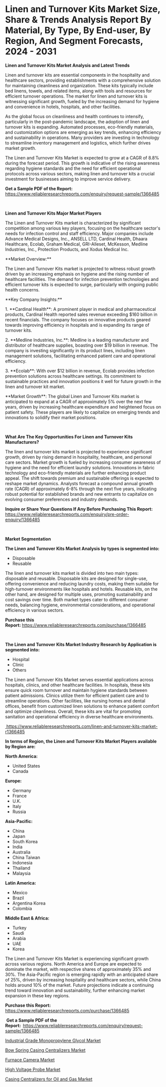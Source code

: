 <p><h1>Linen and Turnover Kits Market Size, Share & Trends Analysis Report By Material, By Type, By End-user, By Region, And Segment Forecasts, 2024 - 2031</h1></p><p><strong>Linen and Turnover Kits Market Analysis and Latest Trends</strong></p>
<p><p>Linen and turnover kits are essential components in the hospitality and healthcare sectors, providing establishments with a comprehensive solution for maintaining cleanliness and organization. These kits typically include bed linens, towels, and related items, along with tools and resources for efficient turnover operations. The market for linen and turnover kits is witnessing significant growth, fueled by the increasing demand for hygiene and convenience in hotels, hospitals, and other facilities.</p><p>As the global focus on cleanliness and health continues to intensify, particularly in the post-pandemic landscape, the adoption of linen and turnover kits is expanding. Automated processes, eco-friendly materials, and customization options are emerging as key trends, enhancing efficiency and sustainability in operations. Many providers are investing in technology to streamline inventory management and logistics, which further drives market growth.</p><p>The Linen and Turnover Kits Market is expected to grow at a CAGR of 8.8% during the forecast period. This growth is indicative of the rising awareness regarding hygiene standards and the need for efficient operational protocols across various sectors, making linen and turnover kits a crucial investment for businesses aiming to improve service delivery.</p></p>
<p><strong>Get a Sample PDF of the Report:&nbsp;</strong> <a href="https://www.reliableresearchreports.com/enquiry/request-sample/1366485">https://www.reliableresearchreports.com/enquiry/request-sample/1366485</a></p>
<p>&nbsp;</p>
<p><strong>Linen and Turnover Kits Major Market Players</strong></p>
<p><p>The Linen and Turnover Kits market is characterized by significant competition among various key players, focusing on the healthcare sector's needs for infection control and staff efficiency. Major companies include Advance Medical Designs, Inc., ANSELL LTD, Cardinal Health, Dhaara Healthcare, Ecolab, Graham Medical, GRI-Alleset, McKesson, Medline Industries, Inc., Protection Products, and Xodus Medical Inc.</p><p>**Market Overview:**</p><p>The Linen and Turnover Kits market is projected to witness robust growth driven by an increasing emphasis on hygiene and the rising number of healthcare facilities. The demand for infection prevention technologies and efficient turnover kits is expected to surge, particularly with ongoing public health concerns.</p><p>**Key Company Insights:**</p><p>1. **Cardinal Health**: A prominent player in medical and pharmaceutical products, Cardinal Health reported sales revenue exceeding $160 billion in recent financials. The company focuses on innovative products geared towards improving efficiency in hospitals and is expanding its range of turnover kits.</p><p>2. **Medline Industries, Inc.**: Medline is a leading manufacturer and distributor of healthcare supplies, boasting over $19 billion in revenue. The company is investing significantly in its product lines, including linen management solutions, facilitating enhanced patient care and operational efficiency.</p><p>3. **Ecolab**: With over $12 billion in revenue, Ecolab provides infection prevention solutions across healthcare settings. Its commitment to sustainable practices and innovation positions it well for future growth in the linen and turnover kit market.</p><p>**Market Growth**: The global Linen and Turnover Kits market is anticipated to expand at a CAGR of approximately 5% over the next few years, driven by increasing healthcare expenditure and heightened focus on patient safety. These players are likely to capitalize on emerging trends and innovations to solidify their market positions.</p></p>
<p>&nbsp;</p>
<p><strong>What Are The Key Opportunities For Linen and Turnover Kits Manufacturers?</strong></p>
<p><p>The linen and turnover kits market is projected to experience significant growth, driven by rising demand in hospitality, healthcare, and personal care sectors. Market growth is fueled by increasing consumer awareness of hygiene and the need for efficient laundry solutions. Innovations in fabric technology and eco-friendly materials are further enhancing product appeal. The shift towards premium and sustainable offerings is expected to reshape market dynamics. Analysts forecast a compound annual growth rate (CAGR) of approximately 6-8% through the next five years, indicating robust potential for established brands and new entrants to capitalize on evolving consumer preferences and industry demands.</p></p>
<p><strong>Inquire or Share Your Questions If Any Before Purchasing This Report:</strong> <a href="https://www.reliableresearchreports.com/enquiry/pre-order-enquiry/1366485">https://www.reliableresearchreports.com/enquiry/pre-order-enquiry/1366485</a></p>
<p>&nbsp;</p>
<p><strong>Market Segmentation</strong></p>
<p><strong>The Linen and Turnover Kits Market Analysis by types is segmented into:</strong></p>
<p><ul><li>Disposable</li><li>Reusable</li></ul></p>
<p><p>The linen and turnover kits market is divided into two main types: disposable and reusable. Disposable kits are designed for single-use, offering convenience and reducing laundry costs, making them suitable for high-turnover environments like hospitals and hotels. Reusable kits, on the other hand, are designed for multiple uses, promoting sustainability and cost savings over time. Both market types cater to different consumer needs, balancing hygiene, environmental considerations, and operational efficiency in various sectors.</p></p>
<p><strong>Purchase this Report:&nbsp;</strong><a href="https://www.reliableresearchreports.com/purchase/1366485">https://www.reliableresearchreports.com/purchase/1366485</a></p>
<p>&nbsp;</p>
<p><strong>The Linen and Turnover Kits Market Industry Research by Application is segmented into:</strong></p>
<p><ul><li>Hospital</li><li>Clinic</li><li>Others</li></ul></p>
<p><p>The Linen and Turnover Kits Market serves essential applications across hospitals, clinics, and other healthcare facilities. In hospitals, these kits ensure quick room turnover and maintain hygiene standards between patient admissions. Clinics utilize them for efficient patient care and to streamline operations. Other facilities, like nursing homes and dental offices, benefit from customized linen solutions to enhance patient comfort and optimize cleanliness. Overall, these kits are vital for promoting sanitation and operational efficiency in diverse healthcare environments.</p></p>
<p><a href="https://www.reliableresearchreports.com/linen-and-turnover-kits-market-r1366485">&nbsp;https://www.reliableresearchreports.com/linen-and-turnover-kits-market-r1366485</a></p>
<p><strong>In terms of Region, the Linen and Turnover Kits Market Players available by Region are:</strong></p>
<p>
    <p> <strong> North America: </strong>
        <ul>
            <li>United States</li>
            <li>Canada</li>
        </ul>
        </p> 
    <p> <strong> Europe: </strong>
        <ul>
            <li>Germany</li>
            <li>France</li>
            <li>U.K.</li>
            <li>Italy</li>
            <li>Russia</li>
        </ul>
        </p> 
    <p> <strong> Asia-Pacific: </strong>
        <ul>
            <li>China</li>
            <li>Japan</li>
            <li>South Korea</li>
            <li>India</li>
            <li>Australia</li>
            <li>China Taiwan</li>
            <li>Indonesia</li>
            <li>Thailand</li>
            <li>Malaysia</li>
        </ul>
        </p> 
    <p> <strong> Latin America: </strong>
        <ul>
            <li>Mexico</li>
            <li>Brazil</li>
            <li>Argentina Korea</li>
            <li>Colombia</li>
        </ul>
        </p> 
    <p> <strong> Middle East & Africa: </strong>
        <ul>
            <li>Turkey</li>
            <li>Saudi</li>
            <li>Arabia</li>
            <li>UAE</li>
            <li>Korea</li>
        </ul>
    </p>
    </p>
<p><p>The Linen and Turnover Kits Market is experiencing significant growth across various regions. North America and Europe are expected to dominate the market, with respective shares of approximately 35% and 30%. The Asia-Pacific region is emerging rapidly with an anticipated share of 25%, driven by increasing hospitality and healthcare sectors, while China holds around 10% of the market. Future projections indicate a continuing trend toward innovation and sustainability, further enhancing market expansion in these key regions.</p></p>
<p><strong>Purchase this Report: </strong><a href="https://www.reliableresearchreports.com/purchase/1366485">https://www.reliableresearchreports.com/purchase/1366485</a></p>
<p>&nbsp;<strong>Get a Sample PDF of the Report:&nbsp;&nbsp;</strong><a href="https://www.reliableresearchreports.com/enquiry/request-sample/1366485">https://www.reliableresearchreports.com/enquiry/request-sample/1366485</a></p>
<p><strong></strong></p>
<p><p><a href="https://issuu.com/reportprime-2/docs/industrial-grade-monopropylene-glyc_33dce4677cd75d">Industrial Grade Monopropylene Glycol Market</a></p><p><a href="https://github.com/mahnoor2003/Market-Research-Report-List-6/blob/main/bow-spring-casing-centralizers-market.md">Bow Spring Casing Centralizers Market</a></p><p><a href="https://www.linkedin.com/pulse/navigating-global-furnace-camera-market-from-trends-strategy-jpgxe?trackingId=tFbtquJbRLuxe8BbckZutg%3D%3D">Furnace Camera Market</a></p><p><a href="https://www.linkedin.com/pulse/pioneering-growth-analyzing-global-high-voltage-probe-market-se7pe?trackingId=KWs4qNrGQJCQ4jYsAlD28w%3D%3D">High Voltage Probe Market</a></p><p><a href="https://github.com/ygfu6u/Market-Research-Report-List-1/blob/main/casing-centralizers-for-oil-and-gas-market.md">Casing Centralizers for Oil and Gas Market</a></p></p>